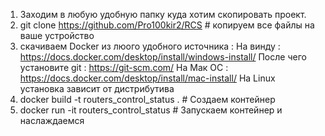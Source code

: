 1) Заходим в любую удобную папку куда хотим скопировать проект.
2) git clone https://github.com/Pro100kir2/RCS # копируем все файлы на ваше устройство
3) скачиваем Docker из люого удобного источника : 
 На винду : https://docs.docker.com/desktop/install/windows-install/
 После чего установите git : https://git-scm.com/
 На Мак ОС : https://docs.docker.com/desktop/install/mac-install/
 На Linux установка зависит от дистрибутива 
5) docker build -t routers_control_status . # Создаем контейнер 
6) docker run -it routers_control_status   # Запускаем контейнер и наслаждаемся 
